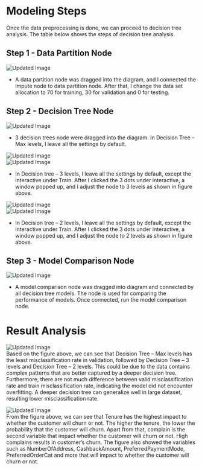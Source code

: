 # Modeling Steps
Once the data preprocessing is done, we can proceed to decision tree analysis. The table below shows the steps of decision tree analysis.  

## Step 1 - Data Partition Node
![Updated Image](https://github.com/weilai0807/WQD7005_AA1/blob/main/SAS%20Enterprise%20Miner/DataPartition_1.png)  
- A data partition node was dragged into the diagram, and I connected the impute node to data partition node. After that, I change the data set allocation to 70 for training, 30 for validation and 0 for testing.  


## Step 2 - Decision Tree Node
![Updated Image](https://github.com/weilai0807/WQD7005_AA1/blob/main/SAS%20Enterprise%20Miner/DecisionTree_1.png)  
- 3 decision trees node were dragged into the diagram. In Decision Tree – Max levels, I leave all the settings by default. 

![Updated Image](https://github.com/weilai0807/WQD7005_AA1/blob/main/SAS%20Enterprise%20Miner/DecisionTree_2.png)  
![Updated Image](https://github.com/weilai0807/WQD7005_AA1/blob/main/SAS%20Enterprise%20Miner/DecisionTree_3.png)  
- In Decision tree – 3 levels, I leave all the settings by default, except the interactive under Train. After I clicked the 3 dots under interactive, a window popped up, and I adjust the node to 3 levels as shown in figure above.

![Updated Image](https://github.com/weilai0807/WQD7005_AA1/blob/main/SAS%20Enterprise%20Miner/DecisionTree_4.png)  
![Updated Image](https://github.com/weilai0807/WQD7005_AA1/blob/main/SAS%20Enterprise%20Miner/DecisionTree_5.png)  
- In Decision tree – 2 levels, I leave all the settings by default, except the interactive under Train. After I clicked the 3 dots under interactive, a window popped up, and I adjust the node to 2 levels as shown in figure above.

## Step 3 - Model Comparison Node
![Updated Image](https://github.com/weilai0807/WQD7005_AA1/blob/main/SAS%20Enterprise%20Miner/ModelComparison_1.png)  
- A model comparison node was dragged into diagram and connected by all decision tree models. The node is used for comparing the performance of models. Once connected, run the model comparison node.

# Result Analysis
![Updated Image](https://github.com/weilai0807/WQD7005_AA1/blob/main/SAS%20Enterprise%20Miner/DecisionTreeResult_1.png)  
Based on the figure above, we can see that Decision Tree – Max levels has the least misclassification rate in validation, followed by Decision Tree – 3 levels and Decision Tree – 2 levels. This could be due to the data contains complex patterns that are better captured by a deeper decision tree. Furthermore, there are not much difference between valid misclassification rate and train misclassification rate, indicating the model did not encounter overfitting. A deeper decision tree can generalize well in large dataset, resulting lower misclassification rate.  

![Updated Image](https://github.com/weilai0807/WQD7005_AA1/blob/main/SAS%20Enterprise%20Miner/DecisionTreeResult_2.png)  
From the figure above, we can see that Tenure has the highest impact to whether the customer will churn or not. The higher the tenure, the lower the probability that the customer will churn. Apart from that, complain is the second variable that impact whether the customer will churn or not. High complains results in customer’s churn. The figure also showed the variables such as NumberOfAddress, CashbackAmount, PreferredPaymentMode, PreferredOrderCat and more that will impact to whether the customer will churn or not.  
